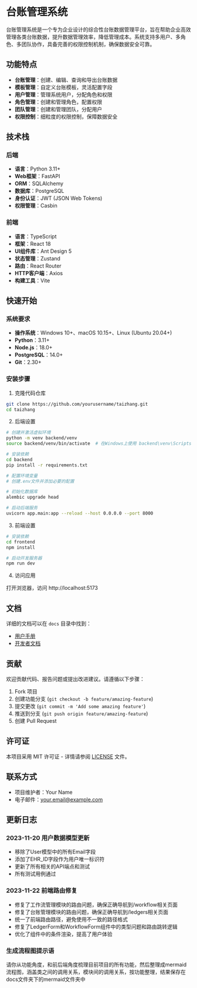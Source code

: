 # 台账管理系统

台账管理系统是一个专为企业设计的综合性台账数据管理平台，旨在帮助企业高效管理各类台账数据，提升数据管理效率，降低管理成本。系统支持多用户、多角色、多团队协作，具备完善的权限控制机制，确保数据安全可靠。

## 功能特点

- **台账管理**：创建、编辑、查询和导出台账数据
- **模板管理**：自定义台账模板，灵活配置字段
- **用户管理**：管理系统用户，分配角色和权限
- **角色管理**：创建和管理角色，配置权限
- **团队管理**：创建和管理团队，分配用户
- **权限控制**：细粒度的权限控制，保障数据安全

## 技术栈

### 后端

- **语言**：Python 3.11+
- **Web框架**：FastAPI
- **ORM**：SQLAlchemy
- **数据库**：PostgreSQL
- **身份认证**：JWT (JSON Web Tokens)
- **权限管理**：Casbin

### 前端

- **语言**：TypeScript
- **框架**：React 18
- **UI组件库**：Ant Design 5
- **状态管理**：Zustand
- **路由**：React Router
- **HTTP客户端**：Axios
- **构建工具**：Vite

## 快速开始

### 系统要求

- **操作系统**：Windows 10+、macOS 10.15+、Linux (Ubuntu 20.04+)
- **Python**：3.11+
- **Node.js**：18.0+
- **PostgreSQL**：14.0+
- **Git**：2.30+

### 安装步骤

1. 克隆代码仓库

```bash
git clone https://github.com/yourusername/taizhang.git
cd taizhang
```

2. 后端设置

```bash
# 创建并激活虚拟环境
python -m venv backend/venv
source backend/venv/bin/activate  # 在Windows上使用 backend\venv\Scripts\activate

# 安装依赖
cd backend
pip install -r requirements.txt

# 配置环境变量
# 创建.env文件并添加必要的配置

# 初始化数据库
alembic upgrade head

# 启动后端服务
uvicorn app.main:app --reload --host 0.0.0.0 --port 8000
```

3. 前端设置

```bash
# 安装依赖
cd frontend
npm install

# 启动开发服务器
npm run dev
```

4. 访问应用

打开浏览器，访问 http://localhost:5173

## 文档

详细的文档可以在 `docs` 目录中找到：

- [用户手册](docs/user/README.md)
- [开发者文档](docs/developer/README.md)

## 贡献

欢迎贡献代码、报告问题或提出改进建议。请遵循以下步骤：

1. Fork 项目
2. 创建功能分支 (`git checkout -b feature/amazing-feature`)
3. 提交更改 (`git commit -m 'Add some amazing feature'`)
4. 推送到分支 (`git push origin feature/amazing-feature`)
5. 创建 Pull Request

## 许可证

本项目采用 MIT 许可证 - 详情请参阅 [LICENSE](LICENSE) 文件。

## 联系方式

- 项目维护者：Your Name
- 电子邮件：your.email@example.com

## 更新日志

### 2023-11-20 用户数据模型更新
- 移除了User模型中的所有Email字段
- 添加了EHR_ID字段作为用户唯一标识符
- 更新了所有相关的API端点和测试
- 所有测试用例通过

### 2023-11-22 前端路由修复
- 修复了工作流管理模块的路由问题，确保正确导航到/workflow相关页面
- 修复了台账管理模块的路由问题，确保正确导航到/ledgers相关页面
- 统一了前端路由路径，避免使用不一致的路径格式
- 修复了LedgerForm和WorkflowForm组件中的类型问题和路由跳转逻辑
- 优化了组件中的条件渲染，提高了用户体验 



### 生成流程图提示语 
请你从功能角度，和前后端角度梳理目前项目的所有功能，然后整理成mermaid流程图，涵盖类之间的调用关系，模块间的调用关系，按功能整理，结果保存在docs文件夹下的mermaid文件夹中